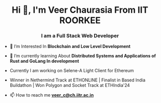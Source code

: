 <h1 align="center">Hi 👋, I'm Veer Chaurasia From IIT ROORKEE</h1>
<h3 align="center">I am a Full Stack Web Developer</h3>

- 🔭 I’m Interested In **Blockchain and Low Level Development**

- 🌱 I’m currently learning About **Distributed Systems and Applications of Rust and GoLang In development**
- Currently I am working on Selene-A Light Client for Ethereum
- Winner in Nethermind Track at ETHONLINE | Finalist in Based India Buildathon | Won Polygon and Socket Track at ETHIndia'24



- 📫 How to reach me **veer_c@ch.iitr.ac.in**



